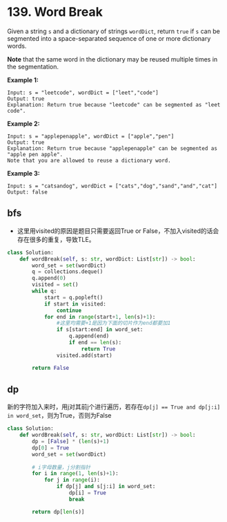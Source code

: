 # 139. Word Break

Given a string `s` and a dictionary of strings `wordDict`, return `true` if `s` can be segmented into a space-separated sequence of one or more dictionary words.

**Note** that the same word in the dictionary may be reused multiple times in the segmentation.

 

**Example 1:**

```
Input: s = "leetcode", wordDict = ["leet","code"]
Output: true
Explanation: Return true because "leetcode" can be segmented as "leet code".
```

**Example 2:**

```
Input: s = "applepenapple", wordDict = ["apple","pen"]
Output: true
Explanation: Return true because "applepenapple" can be segmented as "apple pen apple".
Note that you are allowed to reuse a dictionary word.
```

**Example 3:**

```
Input: s = "catsandog", wordDict = ["cats","dog","sand","and","cat"]
Output: false
```



## bfs

- 这里用visited的原因是题目只需要返回True or False，不加入visited的话会存在很多的重复，导致TLE。

```python
class Solution:
    def wordBreak(self, s: str, wordDict: List[str]) -> bool:
        word_set = set(wordDict)
        q = collections.deque()
        q.append(0)
        visited = set()
        while q:
            start = q.popleft()
            if start in visited:
                continue
            for end in range(start+1, len(s)+1):
                #这里均需要+1是因为下面的切片作为end都要加1
                if s[start:end] in word_set:
                    q.append(end)
                    if end == len(s):
                        return True
                visited.add(start)

        return False
```



## dp

新的字符加入来时，用j对其前j个进行遍历，若存在`dp[j] == True and dp[j:i] in word_set`，则为True，否则为False

```python
class Solution:
    def wordBreak(self, s: str, wordDict: List[str]) -> bool:
        dp = [False] * (len(s)+1)
        dp[0] = True
        word_set = set(wordDict)
        
        # i字母数量，j分割指针
        for i in range(1, len(s)+1):
            for j in range(i):
                if dp[j] and s[j:i] in word_set:
                    dp[i] = True
                    break

        return dp[len(s)]
```

